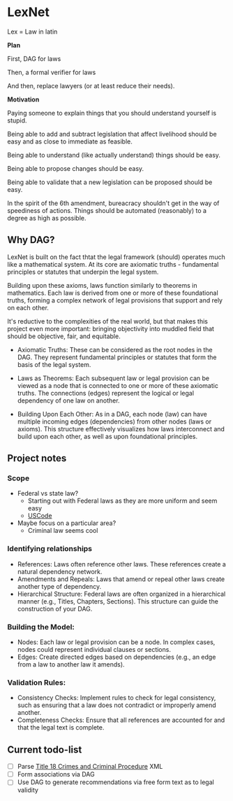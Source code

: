 # LexNet
Lex = Law in latin 

**Plan** 

First, DAG for laws

Then, a formal verifier for laws

And then, replace lawyers (or at least reduce their needs).

**Motivation**

Paying someone to explain things that you should understand yourself is stupid. 

Being able to add and subtract legislation that affect livelihood should be easy and as close to immediate as feasible. 

Being able to understand (like actually understand) things should be easy. 

Being able to propose changes should be easy. 

Being able to validate that a new legislation can be proposed should be easy. 

In the spirit of the 6th amendment, bureacracy shouldn't get in the way of speediness of actions. Things should be automated (reasonably) to a degree as high as possible. 

## Why DAG?

LexNet is built on the fact thtat the legal framework (should) operates much like a mathematical system. At its core are axiomatic truths - fundamental principles or statutes that underpin the legal system.

Building upon these axioms, laws function similarly to theorems in mathematics. Each law is derived from one or more of these foundational truths, forming a complex network of legal provisions that support and rely on each other.

It's reductive to the complexities of the real world, but that makes this project even more important: bringing objectivity into muddled field that should be objective, fair, and equitable.

- Axiomatic Truths: These can be considered as the root nodes in the DAG. They represent fundamental principles or statutes that form the basis of the legal system.

- Laws as Theorems: Each subsequent law or legal provision can be viewed as a node that is connected to one or more of these axiomatic truths. The connections (edges) represent the logical or legal dependency of one law on another.

- Building Upon Each Other: As in a DAG, each node (law) can have multiple incoming edges (dependencies) from other nodes (laws or axioms). This structure effectively visualizes how laws interconnect and build upon each other, as well as upon foundational principles.

## Project notes

### Scope

- Federal vs state law?
  - Starting out with Federal laws as they are more uniform and seem easy
  - [USCode](https://uscode.house.gov/)
- Maybe focus on a particular area?
  - Criminal law seems cool

### Identifying relationships

- References: Laws often reference other laws. These references create a natural dependency network.
- Amendments and Repeals: Laws that amend or repeal other laws create another type of dependency.
- Hierarchical Structure: Federal laws are often organized in a hierarchical manner (e.g., Titles, Chapters, Sections). This structure can guide the construction of your DAG.

### Building the Model:

- Nodes: Each law or legal provision can be a node. In complex cases, nodes could represent individual clauses or sections.
- Edges: Create directed edges based on dependencies (e.g., an edge from a law to another law it amends).

### Validation Rules:

- Consistency Checks: Implement rules to check for legal consistency, such as ensuring that a law does not contradict or improperly amend another.
- Completeness Checks: Ensure that all references are accounted for and that the legal text is complete.

## Current todo-list

- [ ] Parse [Title 18 Crimes and Criminal Procedure](https://uscode.house.gov/download/download.shtml) XML
- [ ] Form associations via DAG
- [ ] Use DAG to generate recommendations via free form text as to legal validity
